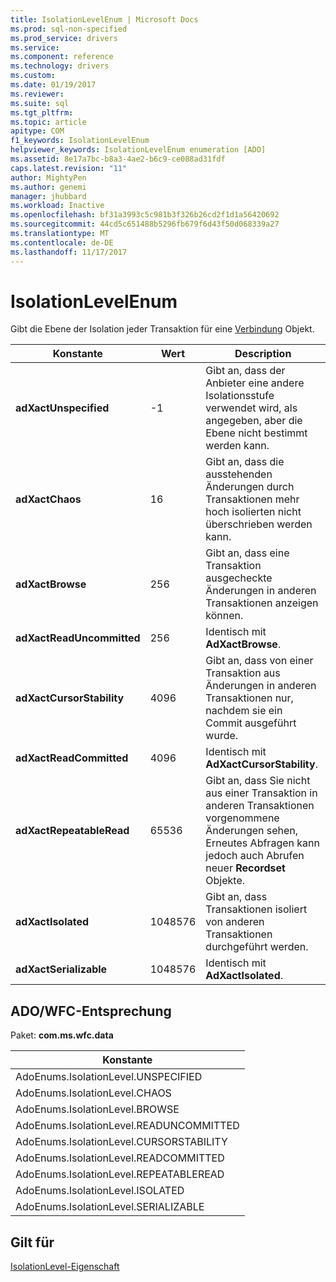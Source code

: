 ```yaml
---
title: IsolationLevelEnum | Microsoft Docs
ms.prod: sql-non-specified
ms.prod_service: drivers
ms.service: 
ms.component: reference
ms.technology: drivers
ms.custom: 
ms.date: 01/19/2017
ms.reviewer: 
ms.suite: sql
ms.tgt_pltfrm: 
ms.topic: article
apitype: COM
f1_keywords: IsolationLevelEnum
helpviewer_keywords: IsolationLevelEnum enumeration [ADO]
ms.assetid: 8e17a7bc-b8a3-4ae2-b6c9-ce088ad31fdf
caps.latest.revision: "11"
author: MightyPen
ms.author: genemi
manager: jhubbard
ms.workload: Inactive
ms.openlocfilehash: bf31a3993c5c981b3f326b26cd2f1d1a56420692
ms.sourcegitcommit: 44cd5c651488b5296fb679f6d43f50d068339a27
ms.translationtype: MT
ms.contentlocale: de-DE
ms.lasthandoff: 11/17/2017
---
```

# <a name="isolationlevelenum"></a>IsolationLevelEnum
Gibt die Ebene der Isolation jeder Transaktion für eine [Verbindung](../../../ado/reference/ado-api/connection-object-ado.md) Objekt.  
  
|Konstante|Wert|Description|  
|--------------|-----------|-----------------|  
|**adXactUnspecified**|-1|Gibt an, dass der Anbieter eine andere Isolationsstufe verwendet wird, als angegeben, aber die Ebene nicht bestimmt werden kann.|  
|**adXactChaos**|16|Gibt an, dass die ausstehenden Änderungen durch Transaktionen mehr hoch isolierten nicht überschrieben werden kann.|  
|**adXactBrowse**|256|Gibt an, dass eine Transaktion ausgecheckte Änderungen in anderen Transaktionen anzeigen können.|  
|**adXactReadUncommitted**|256|Identisch mit **AdXactBrowse**.|  
|**adXactCursorStability**|4096|Gibt an, dass von einer Transaktion aus Änderungen in anderen Transaktionen nur, nachdem sie ein Commit ausgeführt wurde.|  
|**adXactReadCommitted**|4096|Identisch mit **AdXactCursorStability**.|  
|**adXactRepeatableRead**|65536|Gibt an, dass Sie nicht aus einer Transaktion in anderen Transaktionen vorgenommene Änderungen sehen, Erneutes Abfragen kann jedoch auch Abrufen neuer **Recordset** Objekte.|  
|**adXactIsolated**|1048576|Gibt an, dass Transaktionen isoliert von anderen Transaktionen durchgeführt werden.|  
|**adXactSerializable**|1048576|Identisch mit **AdXactIsolated**.|  
  
## <a name="adowfc-equivalent"></a>ADO/WFC-Entsprechung  
 Paket: **com.ms.wfc.data**  
  
|Konstante|  
|--------------|  
|AdoEnums.IsolationLevel.UNSPECIFIED|  
|AdoEnums.IsolationLevel.CHAOS|  
|AdoEnums.IsolationLevel.BROWSE|  
|AdoEnums.IsolationLevel.READUNCOMMITTED|  
|AdoEnums.IsolationLevel.CURSORSTABILITY|  
|AdoEnums.IsolationLevel.READCOMMITTED|  
|AdoEnums.IsolationLevel.REPEATABLEREAD|  
|AdoEnums.IsolationLevel.ISOLATED|  
|AdoEnums.IsolationLevel.SERIALIZABLE|  
  
## <a name="applies-to"></a>Gilt für  
 [IsolationLevel-Eigenschaft](../../../ado/reference/ado-api/isolationlevel-property.md)
